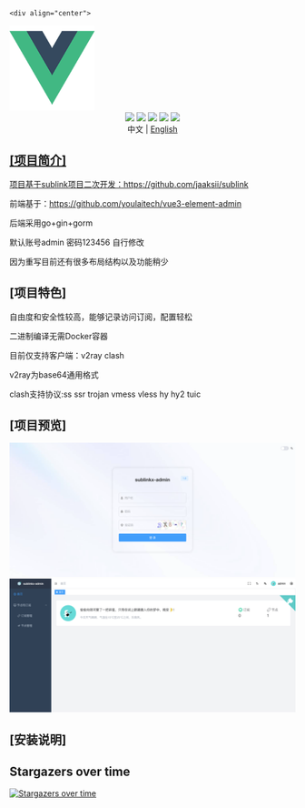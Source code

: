     <div align="center">
<img src="webs/src/assets/logo.png" width="150px" height="150px" />
</div>

<div align="center">
    <img src="https://img.shields.io/badge/Vue-5.0.8-brightgreen.svg"/>
    <img src="https://img.shields.io/badge/Go-1.22.0-green.svg"/>
    <img src="https://img.shields.io/badge/Element Plus-2.6.1-blue.svg"/>
    <img src="https://img.shields.io/badge/license-MIT-green.svg"/>
    <a href="https://t.me/+u6gLWF0yP5NiZWQ1" target="_blank">
        <img src="https://img.shields.io/badge/TG-交流群-orange.svg"/>
    </a>
    <div align="center"> 中文 | <a href="README.en-US.md">English</div>
</div>

## [项目简介]

项目基于sublink项目二次开发：https://github.com/jaaksii/sublink

前端基于：https://github.com/youlaitech/vue3-element-admin

后端采用go+gin+gorm

默认账号admin 密码123456  自行修改

因为重写目前还有很多布局结构以及功能稍少

## [项目特色]

自由度和安全性较高，能够记录访问订阅，配置轻松

二进制编译无需Docker容器

目前仅支持客户端：v2ray clash

v2ray为base64通用格式

clash支持协议:ss ssr trojan vmess vless hy hy2 tuic

## [项目预览]

![1712594176714](webs/src/assets/1.png)
![1712594176714](webs/src/assets/2.png)

## [安装说明]


## Stargazers over time
[![Stargazers over time](https://starchart.cc/gooaclok819/sublinkX.svg?variant=adaptive)](https://starchart.cc/gooaclok819/sublinkX)


